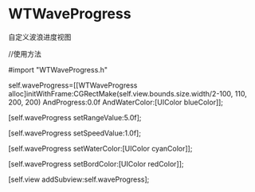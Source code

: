 # WTWaveProgress
自定义波浪进度视图

//使用方法

#import "WTWaveProgress.h"

self.waveProgress=[[WTWaveProgress alloc]initWithFrame:CGRectMake(self.view.bounds.size.width/2-100, 110, 200, 200) AndProgress:0.0f AndWaterColor:[UIColor blueColor]];

[self.waveProgress setRangeValue:5.0f];

[self.waveProgress setSpeedValue:1.0f];

[self.waveProgress setWaterColor:[UIColor cyanColor]];

[self.waveProgress setBordColor:[UIColor redColor]];

[self.view addSubview:self.waveProgress];
